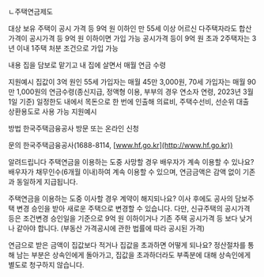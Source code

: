 ㄴ주택연금제도

대상
 보유 주택이 공시 가격 등 9억 원 이하인 만 55세 이상 어르신
 다주택자라도 합산가격이 공시가격 등 9억 원 이하이면 가입 가능
 공시가격 등이 9억 원 초과 2주택자는 3년 이내 1주택 처분 조건으로 가입 가능

내용
 집을 담보로 맡기고 내 집에 살면서 매월 연금 수령
 
 지원예시
   집값이 3억 원인 55세 가입자는 매월 45만 3,000원, 70세 가입자는 매월 90만 1,000원의 연금수령(종신지급, 정액형 이용, 부부의 경우 연소자 연령, 2023년 3월 1일 기준)
   일정한도 내에서 목돈으로 한 번에 인출해 의료비, 주택수선비, 선순위 대출 상환용도로 사용 가능 지원예시

방법
 한국주택금융공사 방문 또는 온라인 신청

문의
 한국주택금융공사(1688-8114, [www.hf.go.kr](http://www.hf.go.kr))

알려드립니다
 주택연금을 이용하는 도중 사망할 경우 배우자가 계속 이용할 수 있나요?
   배우자가 채무인수(6개월 이내)하여 계속 이용할 수 있으며, 연금금액은 감액 없이 기존과 동일하게 지급됩니다.

 주택연금을 이용하는 도중 이사할 경우 계약이 해지되나요?
   이사 후에도 공사의 담보주택 변경 승인을 받아 새로운 주택으로 변경할 수 있습니다. 다만, 신규주택의 공시가격 등은 조건변경 승인일을 기준으로 9억 원 이하이거나 기존 주택 공시가격 등 보다 낮거나 같아야 합니다. (부동산 가격공시에 관한 법률에 따라 공시된 가격)

 연금으로 받은 금액이 집값보다 적거나 집값을 초과하면 어떻게 되나요?
   정산절차를 통해 남는 부분은 상속인에게 돌아가고, 집값을 초과하더라도 부족분에 대해 상속인에게 별도로 청구하지 않습니다.

